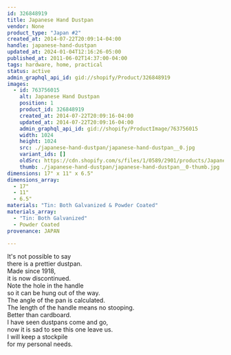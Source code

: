 ```yaml
---
id: 326848919
title: Japanese Hand Dustpan
vendor: None
product_type: "Japan #2"
created_at: 2014-07-22T20:09:14-04:00
handle: japanese-hand-dustpan
updated_at: 2024-01-04T12:16:26-05:00
published_at: 2011-06-02T14:37:00-04:00
tags: hardware, home, practical
status: active
admin_graphql_api_id: gid://shopify/Product/326848919
images:
  - id: 763756015
    alt: Japanese Hand Dustpan
    position: 1
    product_id: 326848919
    created_at: 2014-07-22T20:09:16-04:00
    updated_at: 2014-07-22T20:09:16-04:00
    admin_graphql_api_id: gid://shopify/ProductImage/763756015
    width: 1024
    height: 1024
    src: ./japanese-hand-dustpan/japanese-hand-dustpan__0.jpg
    variant_ids: []
    oldSrc: https://cdn.shopify.com/s/files/1/0589/2901/products/Japanese-Hand-Dustpan.jpeg?v=1406074156
    thumb: ./japanese-hand-dustpan/japanese-hand-dustpan__0-thumb.jpg
dimensions: 17" x 11" x 6.5"
dimensions_array:
  - 17"
  - 11"
  - 6.5"
materials: "Tin: Both Galvanized & Powder Coated"
materials_array:
  - "Tin: Both Galvanized"
  - Powder Coated
provenance: JAPAN

---
```


It's not possible to say  
there is a prettier dustpan.  
Made since 1918,  
it is now discontinued.  
Note the hole in the handle  
so it can be hung out of the way.  
The angle of the pan is calculated.  
The length of the handle means no stooping.  
Better than cardboard.  
I have seen dustpans come and go,  
now it is sad to see this one leave us.  
I will keep a stockpile  
for my personal needs.